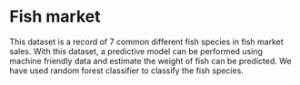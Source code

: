 # Fish market
This dataset is a record of 7 common different fish species in fish market sales. With this dataset, a predictive model can be performed using machine friendly data and estimate the weight of fish can be predicted.
We have used random forest classifier to classify the fish species.
